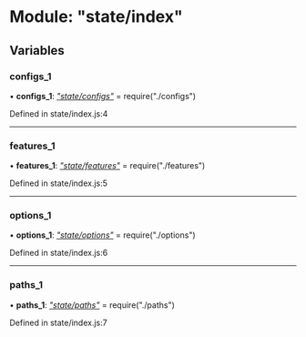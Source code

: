 # Module: "state/index"

## Variables

###  configs_1

• **configs_1**: *["state/configs"](_state_configs_.md)* = require("./configs")

Defined in state/index.js:4

___

###  features_1

• **features_1**: *["state/features"](_state_features_.md)* = require("./features")

Defined in state/index.js:5

___

###  options_1

• **options_1**: *["state/options"](_state_options_.md)* = require("./options")

Defined in state/index.js:6

___

###  paths_1

• **paths_1**: *["state/paths"](_state_paths_.md)* = require("./paths")

Defined in state/index.js:7
